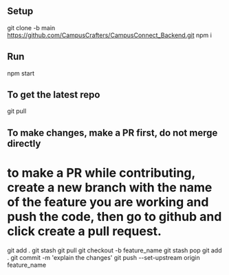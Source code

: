 ## Setup
git clone -b main https://github.com/CampusCrafters/CampusConnect_Backend.git
npm i
## Run
npm start
## To get the latest repo
git pull

## To make changes, make a PR first, do not merge directly
# to make a PR while contributing, create a new branch with the name of the feature you are working and push the code, then go to github and click create a pull request. 
git add .
git stash
git pull
git checkout -b feature_name
git stash pop
git add .
git commit -m 'explain the changes'
git push --set-upstream origin feature_name

